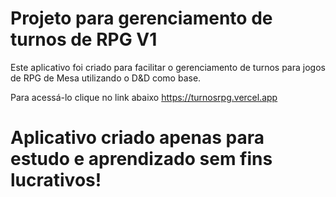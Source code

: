 # Projeto para gerenciamento de turnos de RPG V1

Este aplicativo foi criado para facilitar o gerenciamento de turnos para jogos de RPG de Mesa utilizando o D&D como base.

Para acessá-lo clique no link abaixo
https://turnosrpg.vercel.app

# Aplicativo criado apenas para estudo e aprendizado sem fins lucrativos!
